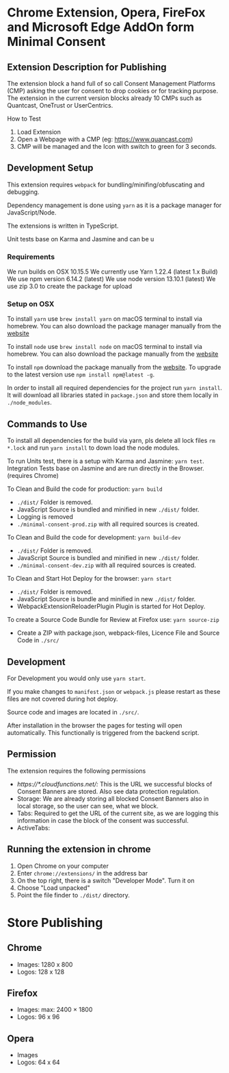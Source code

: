 # Chrome Extension, Opera, FireFox and Microsoft Edge AddOn form Minimal Consent


## Extension Description for Publishing

The extension block a hand full of so call Consent Management Platforms (CMP) asking the user for consent to drop 
cookies or for tracking purpose. The extension in the current version blocks already 10 CMPs such as Quantcast, 
OneTrust or UserCentrics.

How to Test
1) Load Extension
2) Open a Webpage with a CMP (eg: https://www.quancast.com)
3) CMP will be managed and the Icon with switch to green for 3 seconds. 

## Development Setup

This extension requires `webpack` for bundling/minifing/obfuscating and debugging. 

Dependency management is done using `yarn` as it is a package manager for JavaScript/Node. 

The extensions is written in TypeScript.

Unit tests base on Karma and Jasmine and can be u

### Requirements

We run builds on OSX 10.15.5
We currently use Yarn 1.22.4 (latest 1.x Build)
We use npm version 6.14.2  (latest)
We use node version 13.10.1 (latest)
We use zip 3.0 to create the package for upload

### Setup on OSX 

To install `yarn` use `brew install yarn` on macOS terminal to install via homebrew. You can also download the package
manager manually from the [website](https://yarnpkg.com/)

To install `node` use `brew install node` on macOS terminal to install via homebrew. You can also download the package
manually from the [website](https://nodejs.org/en/download/)

To install `npm` download the package manually from the [website](https://nodejs.org/en/download/). To upgrade to the
latest version use `npm install npm@latest -g`.

In order to install all required dependencies for the project run `yarn install`. It will download all libraries stated
in `package.json` and store them locally in `./node_modules`.

## Commands to Use


To install all dependencies for the build via yarn, pls delete all lock files `rm *.lock` and run `yarn install` to down
load the node modules.

To run Units test, there is a setup with Karma and Jasmine: `yarn test`. Integration Tests base on Jasmine and are
run directly in the Browser. (requires Chrome)

To Clean and Build the code for production: `yarn build`
- `./dist/` Folder is removed.
- JavaScript Source is bundled and minified in new `./dist/` folder.
- Logging is removed
- `./minimal-consent-prod.zip` with all required sources is created.

To Clean and Build the code for development: `yarn build-dev`
- `./dist/` Folder is removed.
- JavaScript Source is bundled and minified in new `./dist/` folder.
- `./minimal-consent-dev.zip` with all required sources is created.

To Clean and Start Hot Deploy for the browser: `yarn start`
- `./dist/` Folder is removed.
- JavaScript Source is bundle and minified in new `./dist/` folder.
- WebpackExtensionReloaderPlugin Plugin is started for Hot Deploy.

To create a Source Code Bundle for Review at Firefox use: `yarn source-zip`
- Create a ZIP with package.json, webpack-files, Licence File and Source Code in `./src/`

## Development 

For Development you would only use `yarn start`.

If you make changes to `manifest.json` or `webpack.js` please restart as these files are not covered during hot deploy.

Source code and images are located in `./src/`.

After installation in the browser the pages for testing will open automatically. This functionally is triggered from
the backend script.

## Permission

The extension requires the following permissions

- *https://\*.cloudfunctions.net/:* This is the URL we successful blocks of Consent Banners are stored. Also see data 
protection regulation. 
- Storage: We are already storing all blocked Consent Banners also in local storage, so the user can see, what we block.
- Tabs: Required to get the URL of the current site, as we are logging this information in case the block of the consent
was successful.
- ActiveTabs: 

## Running the extension in chrome

1) Open Chrome on your computer
2) Enter `chrome://extensions/` in the address bar
3) On the top right, there is a switch "Developer Mode". Turn it on
4) Choose "Load unpacked"
5) Point the file finder to `./dist/` directory.

# Store Publishing

## Chrome

- Images: 1280 x 800
- Logos: 128 x 128


## Firefox

- Images: max: 2400 × 1800
- Logos: 96 x 96 


## Opera

- Images
- Logos: 64 x 64 

